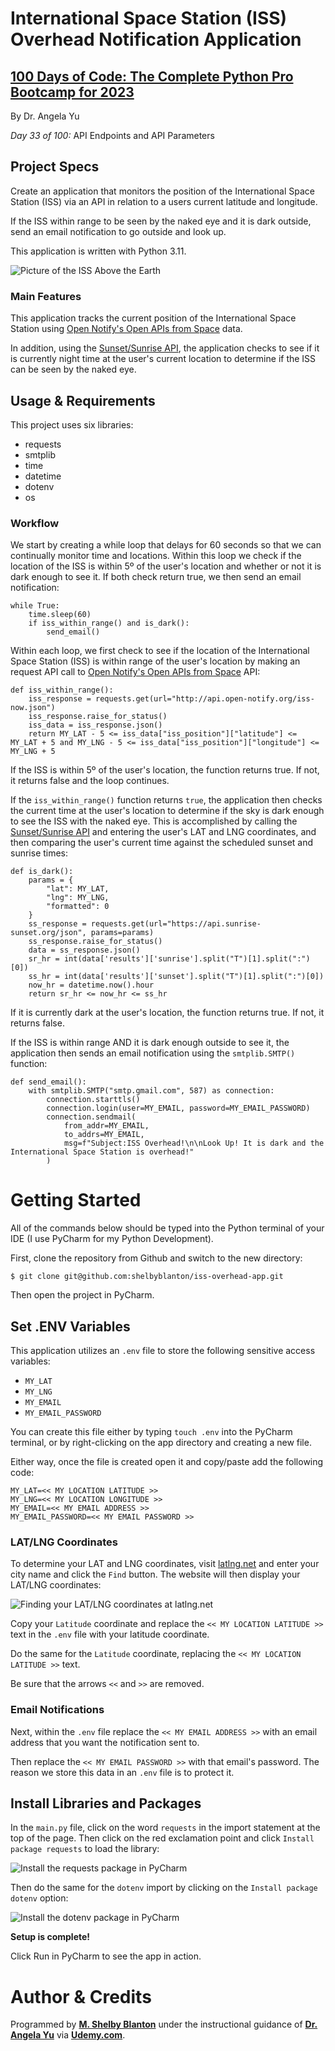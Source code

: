 # International Space Station (ISS) Overhead Notification Application

## **[100 Days of Code: The Complete Python Pro Bootcamp for 2023](https://www.udemy.com/course/100-days-of-code/)**

By Dr. Angela Yu

*Day 33 of 100:* API Endpoints and API Parameters

## Project Specs

Create an application that monitors the position of the International Space Station (ISS) via an API in relation to a users current latitude and longitude.

If the ISS within range to be seen by the naked eye and it is dark outside, send an email notification to go outside and look up.

This application is written with Python 3.11.

![Picture of the ISS Above the Earth](https://github-readme.s3.us-west-1.amazonaws.com/ISSOverheadApp.png)

### Main Features
This application tracks the current position of the International Space Station using <a href="http://open-notify.org/" target="_blank">Open Notify's Open APIs from Space</a> data. 

In addition, using the <a href="https://sunrise-sunset.org/" target="_blank">Sunset/Sunrise API</a>, the application checks to see if it is currently night time at the user's current location to determine if the ISS can be seen by the naked eye.  

## Usage & Requirements

This project uses six libraries:
- requests
- smtplib
- time
- datetime
- dotenv
- os

### Workflow
We start by creating a while loop that delays for 60 seconds so that we can continually monitor time and locations. Within this loop we check if the location of the ISS is within 5º of the user's location and whether or not it is dark enough to see it. If both check return true, we then send an email notification:

```
while True:
    time.sleep(60)
    if iss_within_range() and is_dark():
        send_email()
```

Within each loop, we first check to see if the location of the International Space Station (ISS) is within range of the user's location by making an request API call to <a href="http://open-notify.org/" target="_blank">Open Notify's Open APIs from Space</a> API:

```
def iss_within_range():
    iss_response = requests.get(url="http://api.open-notify.org/iss-now.json")
    iss_response.raise_for_status()
    iss_data = iss_response.json()
    return MY_LAT - 5 <= iss_data["iss_position"]["latitude"] <= MY_LAT + 5 and MY_LNG - 5 <= iss_data["iss_position"]["longitude"] <= MY_LNG + 5
```

If the ISS is within 5º of the user's location, the function returns true. If not, it returns false and the loop continues.

If the `iss_within_range()` function returns `true`, the application then checks the current time at the user's location to determine if the sky is dark enough to see the ISS with the naked eye. This is accomplished by calling the <a href="https://sunrise-sunset.org/" target="_blank">Sunset/Sunrise API</a> and entering the user's LAT and LNG coordinates, and then comparing the user's current time against the scheduled sunset and sunrise times: 

```angular2html
def is_dark():
    params = {
        "lat": MY_LAT,
        "lng": MY_LNG,
        "formatted": 0
    }
    ss_response = requests.get(url="https://api.sunrise-sunset.org/json", params=params)
    ss_response.raise_for_status()
    data = ss_response.json()
    sr_hr = int(data['results']['sunrise'].split("T")[1].split(":")[0])
    ss_hr = int(data['results']['sunset'].split("T")[1].split(":")[0])
    now_hr = datetime.now().hour
    return sr_hr <= now_hr <= ss_hr
```

If it is currently dark at the user's location, the function returns true. If not, it returns false.

If the ISS is within range AND it is dark enough outside to see it, the application then sends an email notification using the `smtplib.SMTP()` function:

```angular2html
def send_email():
    with smtplib.SMTP("smtp.gmail.com", 587) as connection:
        connection.starttls()
        connection.login(user=MY_EMAIL, password=MY_EMAIL_PASSWORD)
        connection.sendmail(
            from_addr=MY_EMAIL,
            to_addrs=MY_EMAIL,
            msg=f"Subject:ISS Overhead!\n\nLook Up! It is dark and the International Space Station is overhead!"
        )
```

# Getting Started

All of the commands below should be typed into the Python terminal of your IDE (I use PyCharm for my Python Development).

First, clone the repository from Github and switch to the new directory:

    $ git clone git@github.com:shelbyblanton/iss-overhead-app.git
    
Then open the project in PyCharm.

## Set .ENV Variables

This application utilizes an `.env` file to store the following sensitive access variables:
- `MY_LAT`
- `MY_LNG`
- `MY_EMAIL`
- `MY_EMAIL_PASSWORD`

You can create this file either by typing ```touch .env``` into the PyCharm terminal, or by right-clicking on the app directory and creating a new file.

Either way, once the file is created open it and copy/paste add the following code:
```angular2html
MY_LAT=<< MY LOCATION LATITUDE >>
MY_LNG=<< MY LOCATION LONGITUDE >>
MY_EMAIL=<< MY EMAIL ADDRESS >>
MY_EMAIL_PASSWORD=<< MY EMAIL PASSWORD >>
```

### LAT/LNG Coordinates

To determine your LAT and LNG coordinates, visit [latlng.net](https://www.latlong.net/) and enter your city name and click the `Find` button. The website will then display your LAT/LNG coordinates:

![Finding your LAT/LNG coordinates at latlng.net](https://github-readme.s3.us-west-1.amazonaws.com/ISSOverHeadApp-latlng.png)

Copy your `Latitude` coordinate and replace the `<< MY LOCATION LATITUDE >>` text in the `.env` file with your latitude coordinate.

Do the same for the `Latitude` coordinate, replacing the `<< MY LOCATION LATITUDE >>` text.

Be sure that the arrows `<<` and `>>` are removed.

### Email Notifications

Next, within the `.env` file replace the `<< MY EMAIL ADDRESS >>` with an email address that you want the notification sent to.

Then replace the `<< MY EMAIL PASSWORD >>` with that email's password. The reason we store this data in an `.env` file is to protect it.

## Install Libraries and Packages
    
In the `main.py` file, click on the word `requests` in the import statement at the top of the page. Then click on the red exclamation point and click `Install package requests` to load the library:

![Install the requests package in PyCharm](https://github-readme.s3.us-west-1.amazonaws.com/package-install-requests.png)

Then do the same for the `dotenv` import by clicking on the `Install package dotenv` option:

![Install the dotenv package in PyCharm](https://github-readme.s3.us-west-1.amazonaws.com/package-install-dotenv.png)

**Setup is complete!** 

Click Run in PyCharm to see the app in action.


# Author & Credits

Programmed by **[M. Shelby Blanton](https://www.linkedin.com/in/shelbyblanton/)** under the instructional guidance of **[Dr. Angela Yu](https://www.udemy.com/user/4b4368a3-b5c8-4529-aa65-2056ec31f37e/)** via **[Udemy.com](udemy.com)**.
